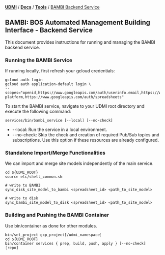 [**UDMI**](../../) / [**Docs**](../) / [**Tools**](./) / [BAMBI Backend Service](#)

## BAMBI: BOS Automated Management Building Interface - Backend Service

This document provides instructions for running and managing the BAMBI backend service.

### Running the BAMBI Service

If running locally, first refresh your gcloud credentials:
```shell
gcloud auth login
gcloud auth application-default login \
--scopes="openid,https://www.googleapis.com/auth/userinfo.email,https://www.googleapis.com/auth/cloud-platform,https://www.googleapis.com/auth/spreadsheets"
```

To start the BAMBI service, navigate to your UDMI root directory and execute the following command:

```shell
services/bin/bambi_service [--local] [--no-check] 
```
* --local: Run the service in a local environment.
* --no-check: Skip the check and creation of required Pub/Sub topics and subscriptions. Use this option if these resources are already configured.


### Standalone Import/Merge Functionalities
We can import and merge site models independently of the main service.
```shell
cd ${UDMI_ROOT}
source etc/shell_common.sh

# write to BAMBI 
sync_disk_site_model_to_bambi <spreadsheet_id> <path_to_site_model>

# write to disk
sync_bambi_site_model_to_disk <spreadsheet_id> <path_to_site_model>
```

### Building and Pushing the BAMBI Container
Use bin/container as done for other modules.
```shell
bin/set_project gcp_project[/udmi_namespace]
cd ${UDMI_ROOT}
bin/container services { prep, build, push, apply } [--no-check] [repo]
```

